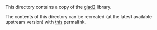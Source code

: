 This directory contains a copy of the
[glad2](https://github.com/Dav1dde/glad/tree/glad2) library.

The contents of this directory can be recreated (at the latest available
upstream version) with [this][permalink] permalink.

[permalink]: http://gen.glad.sh/#profile=gl%3Dcompatibility%2Cgles1%3Dcommon&api=egl%3D1.5%2Cgl%3D3.3%2Cgles2%3D2.0%2Cglx%3D1.4%2Cwgl%3D1.0&extensions=EGL_EXT_platform_base%2CEGL_KHR_platform_gbm%2CEGL_KHR_platform_wayland%2CEGL_KHR_platform_x11%2CGLX_EXT_swap_control%2CGLX_MESA_swap_control%2CGL_OES_mapbuffer%2CGL_OES_required_internalformat%2CWGL_ARB_extensions_string%2CWGL_EXT_extensions_string%2CWGL_EXT_swap_control&generator=c
